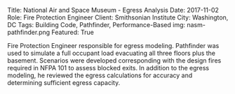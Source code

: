 Title: National Air and Space Museum - Egress Analysis
Date: 2017-11-02
Role: Fire Protection Engineer
Client: Smithsonian Institute
City: Washington, DC
Tags: Building Code, Pathfinder, Performance-Based
img: nasm-pathfinder.png
Featured: True

Fire Protection Engineer responsible for egress modeling. Pathfinder was used to simulate a full occupant load evacuating all three floors plus the basement. Scenarios were developed corresponding with the design fires required in NFPA 101 to assess blocked exits. In addition to the egress modeling, he reviewed the egress calculations for accuracy and determining sufficient egress capacity.
